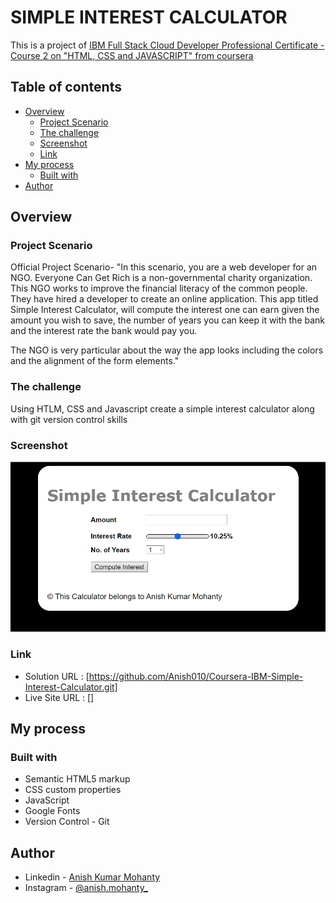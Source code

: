 # SIMPLE INTEREST CALCULATOR

This is a project of [IBM Full Stack Cloud Developer Professional Certificate - Course 2 on "HTML, CSS and JAVASCRIPT" from coursera](https://www.coursera.org/learn/introduction-to-web-development-with-html-css-javacript)

## Table of contents

- [Overview](#overview)
  - [Project Scenario](#project-scenario)
  - [The challenge](#the-challenge)
  - [Screenshot](#screenshot)
  - [Link](#Link)
- [My process](#my-process)
  - [Built with](#built-with)
- [Author](#author)

## Overview

### Project Scenario

Official Project Scenario-
"In this scenario, you are a web developer for an NGO. Everyone Can Get Rich is a non-governmental charity organization. This NGO works to improve the financial literacy of the common people. They have hired a developer to create an online application. This app titled Simple Interest Calculator, will compute the interest one can earn given the amount you wish to save, the number of years you can keep it with the bank and the interest rate the bank would pay you.

The NGO is very particular about the way the app looks including the colors and the alignment of the form elements."

### The challenge

Using HTLM, CSS and Javascript create a simple interest calculator along with git version control skills

### Screenshot

![Dekstop Design preview for the Simple Interest Calculator](/Screenshot.png)

### Link

- Solution URL : [https://github.com/Anish010/Coursera-IBM-Simple-Interest-Calculator.git]
- Live Site URL : []

## My process

### Built with

- Semantic HTML5 markup
- CSS custom properties
- JavaScript
- Google Fonts
- Version Control - Git

## Author

- Linkedin - [Anish Kumar Mohanty](https://www.linkedin.com/in/anish-kumar-mohanty-68a019216/)
- Instagram - [@anish.mohanty\_](https://www.instagram.com/anish.mohanty_/)
